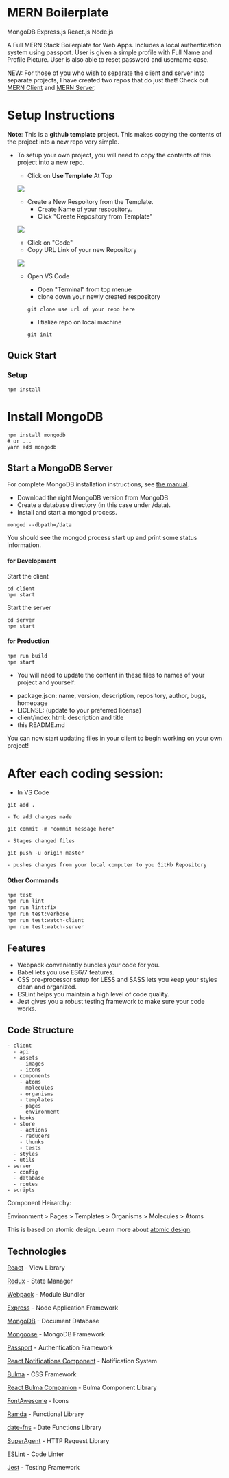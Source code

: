 # MERN Boilerplate
MongoDB Express.js React.js Node.js

A Full MERN Stack Boilerplate for Web Apps. Includes a local authentication system using passport. User is given a simple profile with Full Name and Profile Picture. User is also able to reset password and username case.

NEW: For those of you who wish to separate the client and server into separate projects, I have created two repos that do just that! Check out [MERN Client](https://github.com/DrVicki/starter/tree/master/client) and [MERN Server](https://github.com/DrVicki/starter/tree/master/server).

# Setup Instructions

**Note**: This is a **github template** project. This makes copying the contents of the project
into a new repo very simple.

  - To setup your own project, you will need to copy the contents of this project into a new repo.
    - Click on **Use Template** At Top
    
    ![](https://github.com/DrVicki/starter/blob/master/template-use.png)
    
    - Create a New Respoitory from the Template.
      - Create Name of your respository.
      - Click "Create Repository from Template"
    
    ![](https://github.com/DrVicki/starter/blob/master/template.png)
    
    - Click on "Code"
    - Copy URL Link of your new Repository
    
    ![](https://github.com/DrVicki/starter/blob/master/template-remote.png)
    
    
    - Open VS Code
        - Open "Terminal" from top menue
        - clone down your newly created respository
        
        `git clone use url of your repo here`
        
        - Iitialize repo on local machine
        
        `git init`
        
## Quick Start

### Setup

```
npm install
```

# Install MongoDB
```
npm install mongodb
# or ...
yarn add mongodb
```

## Start a MongoDB Server

For complete MongoDB installation instructions, see [the manual](https://docs.mongodb.org/manual/installation/).

  - Download the right MongoDB version from MongoDB
  - Create a database directory (in this case under /data).
  - Install and start a mongod process.

```
mongod --dbpath=/data
```

You should see the mongod process start up and print some status information.


#### for Development

Start the client
```
cd client
npm start
```

Start the server
```
cd server
npm start
```

#### for Production

```bash
npm run build
npm start
```


  - You will need to update the content in these files to names of your project and yourself:

* package.json: name, version, description, repository, author, bugs, homepage
* LICENSE: (update to your preferred license)
* client/index.html: description and title
* this README.md


You can now start updating files in your client to begin working on your own project!

# After each coding session:
  - In VS Code
  
  `git add .`
  
    - To add changes made
    
  `git commit -m "commit message here"`
  
    - Stages changed files
    
   `git push -u origin master`
   
    - pushes changes from your local computer to you GitHb Repository


#### Other Commands

```bash
npm test
npm run lint
npm run lint:fix
npm run test:verbose
npm run test:watch-client
npm run test:watch-server
```



## Features

* Webpack conveniently bundles your code for you.
* Babel lets you use ES6/7 features.
* CSS pre-processor setup for LESS and SASS lets you keep your styles clean and organized.
* ESLint helps you maintain a high level of code quality.
* Jest gives you a robust testing framework to make sure your code works.

## Code Structure

```
- client
  - api
  - assets
    - images
    - icons
  - components
    - atoms
    - molecules
    - organisms
    - templates
    - pages
    - environment
  - hooks
  - store
    - actions
    - reducers
    - thunks
    - tests
  - styles
  - utils
- server
  - config
  - database
  - routes
- scripts
```

Component Heirarchy:

Environment > Pages > Templates > Organisms > Molecules > Atoms

This is based on atomic design. Learn more about [atomic design](http://bradfrost.com/blog/post/atomic-web-design/).

## Technologies

[React](https://facebook.github.io/react/) - View Library

[Redux](http://redux.js.org/) - State Manager

[Webpack](https://webpack.github.io/) - Module Bundler

[Express](http://expressjs.com/) - Node Application Framework

[MongoDB](https://www.mongodb.com/) - Document Database

[Mongoose](http://mongoosejs.com/) - MongoDB Framework

[Passport](http://www.passportjs.org/) - Authentication Framework

[React Notifications Component](https://teodosii.github.io/react-notifications-component/) - Notification System

[Bulma](http://bulma.io/) - CSS Framework

[React Bulma Companion](https://github.com/djizco/react-bulma-companion) - Bulma Component Library

[FontAwesome](http://fontawesome.io/) - Icons

[Ramda](http://ramdajs.com/) - Functional Library

[date-fns](https://date-fns.org/) - Date Functions Library

[SuperAgent](https://github.com/visionmedia/superagent) - HTTP Request Library

[ESLint](http://eslint.org/) - Code Linter

[Jest](https://jestjs.io/) - Testing Framework
